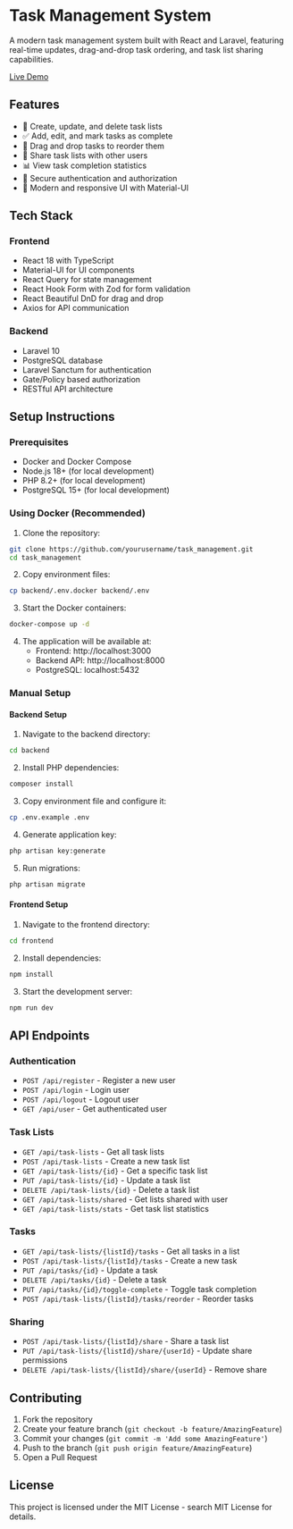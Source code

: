 # Task Management System

A modern task management system built with React and Laravel, featuring real-time updates, drag-and-drop task ordering, and task list sharing capabilities.

[Live Demo](https://google.com)

## Features

- 📝 Create, update, and delete task lists
- ✅ Add, edit, and mark tasks as complete
- 🔄 Drag and drop tasks to reorder them
- 👥 Share task lists with other users
- 📊 View task completion statistics
- 🔐 Secure authentication and authorization
- 🎨 Modern and responsive UI with Material-UI

## Tech Stack

### Frontend
- React 18 with TypeScript
- Material-UI for UI components
- React Query for state management
- React Hook Form with Zod for form validation
- React Beautiful DnD for drag and drop
- Axios for API communication

### Backend
- Laravel 10
- PostgreSQL database
- Laravel Sanctum for authentication
- Gate/Policy based authorization
- RESTful API architecture

## Setup Instructions

### Prerequisites
- Docker and Docker Compose
- Node.js 18+ (for local development)
- PHP 8.2+ (for local development)
- PostgreSQL 15+ (for local development)

### Using Docker (Recommended)

1. Clone the repository:
```bash
git clone https://github.com/yourusername/task_management.git
cd task_management
```

2. Copy environment files:
```bash
cp backend/.env.docker backend/.env
```

3. Start the Docker containers:
```bash
docker-compose up -d
```

4. The application will be available at:
   - Frontend: http://localhost:3000
   - Backend API: http://localhost:8000
   - PostgreSQL: localhost:5432

### Manual Setup

#### Backend Setup
1. Navigate to the backend directory:
```bash
cd backend
```

2. Install PHP dependencies:
```bash
composer install
```

3. Copy environment file and configure it:
```bash
cp .env.example .env
```

4. Generate application key:
```bash
php artisan key:generate
```

5. Run migrations:
```bash
php artisan migrate
```

#### Frontend Setup
1. Navigate to the frontend directory:
```bash
cd frontend
```

2. Install dependencies:
```bash
npm install
```

3. Start the development server:
```bash
npm run dev
```

## API Endpoints

### Authentication
- `POST /api/register` - Register a new user
- `POST /api/login` - Login user
- `POST /api/logout` - Logout user
- `GET /api/user` - Get authenticated user

### Task Lists
- `GET /api/task-lists` - Get all task lists
- `POST /api/task-lists` - Create a new task list
- `GET /api/task-lists/{id}` - Get a specific task list
- `PUT /api/task-lists/{id}` - Update a task list
- `DELETE /api/task-lists/{id}` - Delete a task list
- `GET /api/task-lists/shared` - Get lists shared with user
- `GET /api/task-lists/stats` - Get task list statistics

### Tasks
- `GET /api/task-lists/{listId}/tasks` - Get all tasks in a list
- `POST /api/task-lists/{listId}/tasks` - Create a new task
- `PUT /api/tasks/{id}` - Update a task
- `DELETE /api/tasks/{id}` - Delete a task
- `PUT /api/tasks/{id}/toggle-complete` - Toggle task completion
- `POST /api/task-lists/{listId}/tasks/reorder` - Reorder tasks

### Sharing
- `POST /api/task-lists/{listId}/share` - Share a task list
- `PUT /api/task-lists/{listId}/share/{userId}` - Update share permissions
- `DELETE /api/task-lists/{listId}/share/{userId}` - Remove share

## Contributing

1. Fork the repository
2. Create your feature branch (`git checkout -b feature/AmazingFeature`)
3. Commit your changes (`git commit -m 'Add some AmazingFeature'`)
4. Push to the branch (`git push origin feature/AmazingFeature`)
5. Open a Pull Request

## License

This project is licensed under the MIT License - search MIT License for details.
